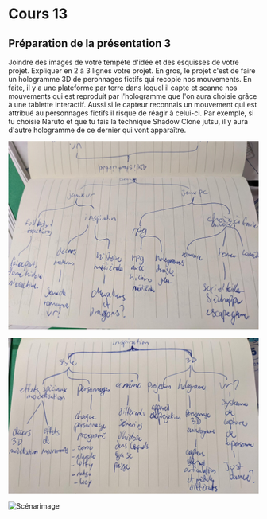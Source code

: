 # Cours 13
## Préparation de la présentation 3 
Joindre des images de votre tempête d'idée et des esquisses de votre projet. Expliquer en 2 à 3 lignes votre projet. 
En gros, le projet c'est de faire un hologramme 3D de peronnages fictifs qui recopie nos mouvements. En faite, il y a une plateforme par terre dans lequel il capte et scanne nos mouvements qui est reproduit par l'hologramme que l'on aura choisie grâce à une tablette interactif. Aussi si le capteur reconnais un mouvement qui est attribué au personnages fictifs il risque de réagir à celui-ci. Par exemple, si tu choisie Naruto et que tu fais la technique Shadow Clone jutsu, il y aura d'autre hologramme de ce dernier qui vont apparaître.

![Brainstorm](Images/brainstorm1.png)

![Brainstorm](Images/brainstorm2.png)

![Scénarimage](Images/scénarimage.png)
